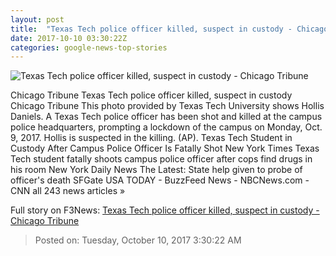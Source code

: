 ```yaml
---
layout: post
title:  "Texas Tech police officer killed, suspect in custody - Chicago Tribune"
date: 2017-10-10 03:30:22Z
categories: google-news-top-stories
---
```


![Texas Tech police officer killed, suspect in custody - Chicago Tribune](http://www.trbimg.com/img-59dc3e72/turbine/ct-texas-tech-officer-killed-20171009)

Chicago Tribune Texas Tech police officer killed, suspect in custody Chicago Tribune This photo provided by Texas Tech University shows Hollis Daniels. A Texas Tech police officer has been shot and killed at the campus police headquarters, prompting a lockdown of the campus on Monday, Oct. 9, 2017. Hollis is suspected in the killing. (AP). Texas Tech Student in Custody After Campus Police Officer Is Fatally Shot New York Times Texas Tech student fatally shoots campus police officer after cops find drugs in his room New York Daily News The Latest: State help given to probe of officer's death SFGate USA TODAY - BuzzFeed News - NBCNews.com - CNN all 243 news articles »


Full story on F3News: [Texas Tech police officer killed, suspect in custody - Chicago Tribune](http://www.f3nws.com/n/NAu4NF)

> Posted on: Tuesday, October 10, 2017 3:30:22 AM
